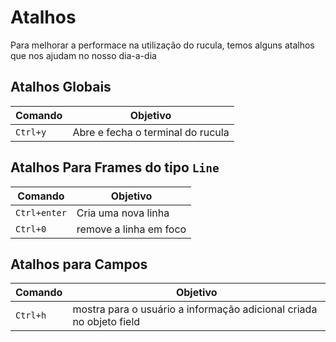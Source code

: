 # Atalhos

Para melhorar a performace na utilização do rucula, temos alguns atalhos que nos ajudam no nosso dia-a-dia

## Atalhos Globais

|Comando|Objetivo|
|--|--|
|`Ctrl+y`|Abre e fecha o terminal do rucula|

## Atalhos Para Frames do tipo `Line`

|Comando|Objetivo|
|--|--|
|`Ctrl+enter`|Cria uma nova linha|
|`Ctrl+0`|remove a linha em foco|

## Atalhos para Campos

|Comando|Objetivo|
|--|--|
|`Ctrl+h`|mostra para o usuário a informação adicional criada no objeto field|
